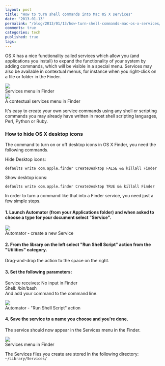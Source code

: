 ```yaml
---
layout: post
title: "How to turn shell commands into Mac OS X services"
date: "2013-01-13"
permalink: "/blog/2013/01/13/how-turn-shell-commands-mac-os-x-services/"
comments: true
categories: tech
published: true
tags: 
---
```


OS X has a nice functionality called services which allow you (and applications you install) to expand the functionality of your system by adding commands, which will be visible in a special menu. Services may also be available in contextual menus, for instance when you right-click on a file or folder in the Finder.

<div class="figure">
<img src="/images/illustrations/2013-01-13/services_menu.png">
<div class="legend">Services menu in Finder</div>
</div>

<!-- more -->

<div class="figure">
<img src="/images/illustrations/2013-01-13/services_context_menu.png">
<div class="legend">A contextual services menu in Finder</div>
</div>

It's easy to create your own service commands using any shell or scripting commands you may already have written in most shell scripting languages, Perl, Python or Ruby.

### How to hide OS X desktop icons 
The command to turn on or off desktop icons in OS X Finder, you need the following commands.

Hide Desktop icons:

    defaults write com.apple.finder CreateDesktop FALSE && killall Finder

Show desktop icons:

    defaults write com.apple.finder CreateDesktop TRUE && killall Finder

In order to turn a command like that into a Finder service, you need just a few simple steps.

#### 1. Launch Automator (from your Applications folder) and when asked to choose a type for your document select "Service".

<div class="figure">
<img src="/images/illustrations/2013-01-13/services_automator_create_service.png">
<div class="legend">Automator - create a new Service</div>
</div>

#### 2. From the library on the left select "Run Shell Script" action from the "Utilities" category. 
Drag-and-drop the action to the space on the right.

#### 3. Set the following parameters:
Service receives: No input in Finder <br />
Shell: /bin/bash <br />
And add your command to the command line.

<div class="figure">
<img src="/images/illustrations/2013-01-13/services_automator_service.png">
<div class="legend">Automator - "Run Shell Script" action</div>
</div>

#### 4. Save the service to a name you choose and you're done.
The service should now appear in the Services menu in the Finder.

<div class="figure">
<img src="/images/illustrations/2013-01-13/services_menu.png">
<div class="legend">Services menu in Finder</div>
</div>

The Services files you create are stored in the following directory: <br />
`~/Library/Services/`